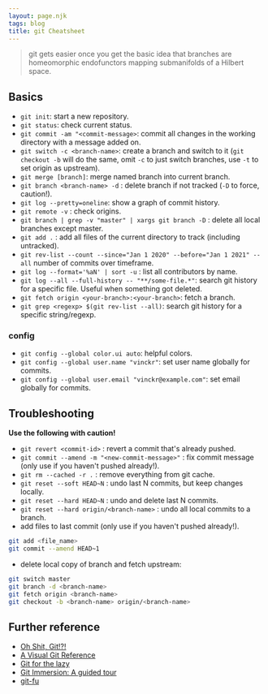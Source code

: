 ```yaml
---
layout: page.njk
tags: blog
title: git Cheatsheet
---
```


> git gets easier once you get the basic idea that branches are homeomorphic endofunctors mapping submanifolds of a Hilbert space.

## Basics

- `git init`: start a new repository.
- `git status`: check current status.
- `git commit -am "<commit-message>`: commit all changes in the working directory with a message added on.
- `git switch -c <branch-name>`: create a branch and switch to it (`git checkout -b` will do the same, omit `-c` to just switch branches, use `-t` to set origin as upstream).
- `git merge [branch]`: merge named branch into current branch.
- `git branch <branch-name> -d` : delete branch if not tracked (`-D` to force, caution!).
- `git log --pretty=oneline`: show a graph of commit history.
- `git remote -v` : check origins.
- `git branch | grep -v "master" | xargs git branch -D` : delete all local branches except master.
- `git add .` : add all files of the current directory to track (including untracked).
- `git rev-list --count --since="Jan 1 2020" --before="Jan 1 2021" --all` number of commits over timeframe.
- `git log --format='%aN' | sort -u` : list all contributors by name.
- `git log --all --full-history -- "**/some-file.*"`: search git history for a specific file. Useful when something got deleted.
- `git fetch origin <your-branch>:<your-branch>`: fetch a branch.
- `git grep <regexp> $(git rev-list --all)`: search git history for a specific string/regexp.

### config

- `git config --global color.ui auto`: helpful colors.
- `git config --global user.name "vinckr"`: set user name globally for commits.
- `git config --global user.email "vinckr@example.com"`: set email globally for commits.

## Troubleshooting

**Use the following with caution!**

- `git revert <commit-id>` : revert a commit that's already pushed.
- `git commit --amend -m "<new-commit-message>"` : fix commit message (only use if you haven't pushed already!).
- `git rm --cached -r .` : remove everything from git cache.
- `git reset --soft HEAD~N` : undo last N commits, but keep changes locally.
- `git reset --hard HEAD~N` : undo and delete last N commits.
- `git reset --hard origin/<branch-name>` : undo all local commits to a branch.
- add files to last commit (only use if you haven't pushed already!).

```bash
git add <file_name>
git commit --amend HEAD~1
```

- delete local copy of branch and fetch upstream:

```bash
git switch master
git branch -d <branch-name>
git fetch origin <branch-name>
git checkout -b <branch-name> origin/<branch-name>
```

## Further reference

- [Oh Shit, Git!?!](https://ohshitgit.com/)
- [A Visual Git Reference](http://marklodato.github.io/visual-git-guide/index-en.html)
- [Git for the lazy](https://wiki.spheredev.org/index.php/Git_for_the_lazy)
- [Git Immersion: A guided tour](https://gitimmersion.com/)
- [git-fu](https://gitfu.wordpress.com/)

